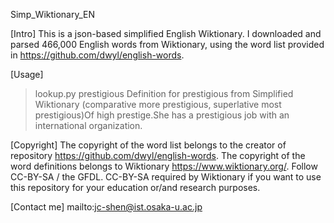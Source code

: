  Simp_Wiktionary_EN

[Intro]
This is a json-based simplified English Wiktionary.
I downloaded and parsed 466,000 English words from Wiktionary,
using the word list provided in https://github.com/dwyl/english-words.

[Usage]
>lookup.py prestigious
Definition for  prestigious  from Simplified Wiktionary
 (comparative more prestigious, superlative most prestigious)Of high prestige.She has a prestigious job with an international organization.
 
[Copyright]
The copyright of the word list belongs to the creator of repository https://github.com/dwyl/english-words.
The copyright of the word definitions belongs to Wiktionary https://www.wiktionary.org/.
Follow CC-BY-SA / the GFDL. CC-BY-SA required by Wiktionary 
if you want to use this repository for your education or/and research purposes.

[Contact me]
mailto:jc-shen@ist.osaka-u.ac.jp 
